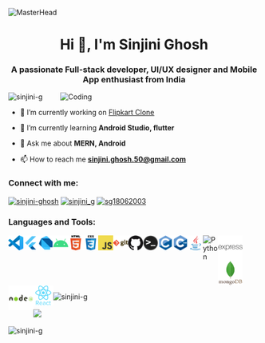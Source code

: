 ![MasterHead](https://drive.google.com/uc?export=view&id=1355SOfnRGERlS_J5eJ0XB5wwZpispgpK)
<h1 align="center">Hi 👋, I'm Sinjini Ghosh</h1>
<h3 align="center">A passionate Full-stack developer, UI/UX designer and Mobile App enthusiast from India</h3>

<img align="right" alt="Coding" width="400" src="https://mir-s3-cdn-cf.behance.net/project_modules/disp/601014116770475.6068beff4640a.gif">

<p align="left"> <img src="https://komarev.com/ghpvc/?username=sinjini-g&label=Profile%20views&color=835AD1&style=flat" alt="sinjini-g" /> </p>

<!-- <p align="left"> <a href="https://github.com/ryo-ma/github-profile-trophy"><img src="https://github-profile-trophy.vercel.app/?username=sinjini-g" alt="sinjini-g" /></a> </p> -->

- 🔭 I’m currently working on [Flipkart Clone](https://github.com/SINJINI-G/flipkart-clone)

- 🌱 I’m currently learning **Android Studio, flutter**

- 💬 Ask me about **MERN, Android**

- 📫 How to reach me **sinjini.ghosh.50@gmail.com**

<h3 align="left">Connect with me:</h3>
<p align="left">
<a href="https://linkedin.com/in/sinjini-ghosh" target="blank"><img align="center" src="https://static.vecteezy.com/system/resources/previews/018/930/587/original/linkedin-logo-linkedin-icon-transparent-free-png.png" alt="sinjini-ghosh" height="50" width="50" /></a>
<a href="https://www.leetcode.com/sinjini_g" target="blank"><img align="center" src="https://cdn.iconscout.com/icon/free/png-256/free-leetcode-3521542-2944960.png?f=webp" alt="sinjini_g" height="30" width="30" /></a>
<a href="https://www.hackerrank.com/sg18062003" target="blank"><img align="center" src="https://upload.wikimedia.org/wikipedia/commons/thumb/4/40/HackerRank_Icon-1000px.png/800px-HackerRank_Icon-1000px.png" alt="sg18062003" height="30" width="30"/></a>
</p>

<h3 align="left">Languages and Tools:</h3>
<p>
<img align="left" alt="Visual Studio Code" width="30px" src="https://raw.githubusercontent.com/github/explore/80688e429a7d4ef2fca1e82350fe8e3517d3494d/topics/visual-studio-code/visual-studio-code.png" />
<img align="left" alt="Flutter" width="30px" src="https://raw.githubusercontent.com/github/explore/80688e429a7d4ef2fca1e82350fe8e3517d3494d/topics/flutter/flutter.png">
<img align="left" alt="Dart" width="30px" src="https://raw.githubusercontent.com/github/explore/80688e429a7d4ef2fca1e82350fe8e3517d3494d/topics/dart/dart.png">
<img align="left" alt="Android" width="30px" src="https://raw.githubusercontent.com/github/explore/80688e429a7d4ef2fca1e82350fe8e3517d3494d/topics/android/android.png">
<img align="left" alt="HTML5" width="30px" src="https://raw.githubusercontent.com/github/explore/80688e429a7d4ef2fca1e82350fe8e3517d3494d/topics/html/html.png" />
<img align="left" alt="CSS3" width="30px" src="https://raw.githubusercontent.com/github/explore/80688e429a7d4ef2fca1e82350fe8e3517d3494d/topics/css/css.png" />
<img align="left" alt="JavaScript" width="30px" src="https://raw.githubusercontent.com/github/explore/80688e429a7d4ef2fca1e82350fe8e3517d3494d/topics/javascript/javascript.png" />
<img align="left" alt="Git" width="30px" src="https://raw.githubusercontent.com/github/explore/80688e429a7d4ef2fca1e82350fe8e3517d3494d/topics/git/git.png" />
<img align="left" alt="GitHub" width="30px" src="https://raw.githubusercontent.com/github/explore/78df643247d429f6cc873026c0622819ad797942/topics/github/github.png" />
<img align="left" alt="Terminal" width="30px" src="https://raw.githubusercontent.com/github/explore/80688e429a7d4ef2fca1e82350fe8e3517d3494d/topics/terminal/terminal.png" />
<img align="left" alt="CProgramming" width="30px" src="https://raw.githubusercontent.com/devicons/devicon/master/icons/c/c-original.svg" />
<img align="left" alt="C++Programming" width="30px" src="https://raw.githubusercontent.com/devicons/devicon/master/icons/cplusplus/cplusplus-original.svg" />
<img align="left" alt="Java" width="30px" src="https://raw.githubusercontent.com/devicons/devicon/master/icons/java/java-original.svg" />
<img align="left" alt="Python" width="30px" src="https://i.imgur.com/gnK58k4.png">
<img align="left" alt="Express" width="50px" src="https://raw.githubusercontent.com/devicons/devicon/master/icons/express/express-original-wordmark.svg" />
<img align="left" alt="MongoDB" width="50px" src="https://raw.githubusercontent.com/devicons/devicon/master/icons/mongodb/mongodb-original-wordmark.svg" />
<img align="left" alt="NodeJS" width="50px" src="https://raw.githubusercontent.com/devicons/devicon/master/icons/nodejs/nodejs-original-wordmark.svg" />
<img align="left" alt="ReactJS" width="40px" src="https://raw.githubusercontent.com/devicons/devicon/master/icons/react/react-original-wordmark.svg" />
  <br/><br/></p><br/><br/><br/>
    
<img align="center" src="https://github-readme-stats.vercel.app/api/top-langs?username=sinjini-g&show_icons=true&locale=en&layout=compact&theme=react&count_private=false" alt="sinjini-g" /> <br/>
  

<img align="center" src="https://github-readme-stats.vercel.app/api?username=sinjini-g&count_private=true&show_icons=true&theme=tokyonight" /><br/><br/>
<img align="center" src="https://github-readme-streak-stats.herokuapp.com/?user=sinjini-g&theme=vision-friendly-dark" alt="sinjini-g" /><br/><br/>


<!-- <p>&nbsp;<img align="center" src="https://github-readme-stats.vercel.app/api?username=sinjini-g&show_icons=true&locale=en" alt="sinjini-g" /></p> -->

<!-- <a href="http://www.github.com/sinjini-g"><img src="https://github-readme-activity-graph.cyclic.app/graph?username=sinjini-g&bg_color=1A1B27&color=35AEA1&line=628FDB&point=B0ECFD&area_color=1c1917&area=true&hide_border=true&custom_title=GitHub%20Commits%20Graph" alt="GitHub Commits Graph" /></a>
 -->
